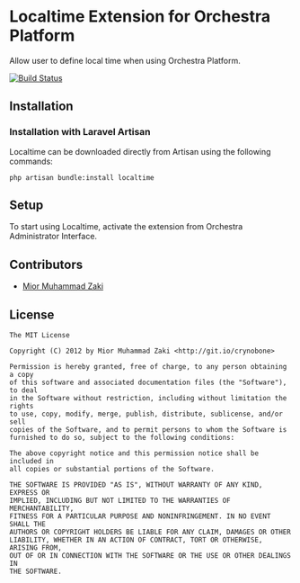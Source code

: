 Localtime Extension for Orchestra Platform
=========

Allow user to define local time when using Orchestra Platform.

[![Build Status](https://secure.travis-ci.org/orchestral/localtime.png?branch=master)](http://travis-ci.org/orchestral/localtime)

## Installation

### Installation with Laravel Artisan

Localtime can be downloaded directly from Artisan using the following commands:

	php artisan bundle:install localtime

## Setup

To start using Localtime, activate the extension from Orchestra Administrator Interface.

## Contributors

* [Mior Muhammad Zaki](http://git.io/crynobone)

## License

	The MIT License

	Copyright (C) 2012 by Mior Muhammad Zaki <http://git.io/crynobone>

	Permission is hereby granted, free of charge, to any person obtaining a copy
	of this software and associated documentation files (the "Software"), to deal
	in the Software without restriction, including without limitation the rights
	to use, copy, modify, merge, publish, distribute, sublicense, and/or sell
	copies of the Software, and to permit persons to whom the Software is
	furnished to do so, subject to the following conditions:

	The above copyright notice and this permission notice shall be included in
	all copies or substantial portions of the Software.

	THE SOFTWARE IS PROVIDED "AS IS", WITHOUT WARRANTY OF ANY KIND, EXPRESS OR
	IMPLIED, INCLUDING BUT NOT LIMITED TO THE WARRANTIES OF MERCHANTABILITY,
	FITNESS FOR A PARTICULAR PURPOSE AND NONINFRINGEMENT. IN NO EVENT SHALL THE
	AUTHORS OR COPYRIGHT HOLDERS BE LIABLE FOR ANY CLAIM, DAMAGES OR OTHER
	LIABILITY, WHETHER IN AN ACTION OF CONTRACT, TORT OR OTHERWISE, ARISING FROM,
	OUT OF OR IN CONNECTION WITH THE SOFTWARE OR THE USE OR OTHER DEALINGS IN
	THE SOFTWARE.

